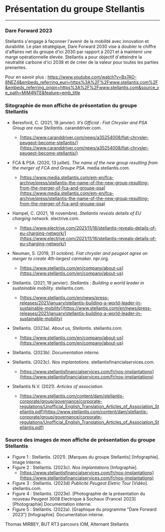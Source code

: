# Présentation du groupe Stellantis

-------------------------------
### Dare Forward 2023
Stellantis s'engage à façonner l'avenir de la mobilité avec innovation et durabilité. Le plan stratégique, Dare Forward 2030 vise à doubler le chiffre d'affaires net du groupe d'ici 2030 par rapport à 2021 et à maintenir une marge opérationnelle élevée. Stellantis a pour objectif d'atteindre la neutralité carbone d'ici 2038 et de créer de la valeur pour toutes les parties prenantes.

Pour en savoir plus :
https://www.youtube.com/watch?v=Bx7AO-8NEZ4&embeds_referring_euri=https%3A%2F%2Fwww.stellantis.com%2F&embeds_referring_origin=https%3A%2F%2Fwww.stellantis.com&source_ve_path=MjM4NTE&feature=emb_title


### Sitographie de mon affiche de présentation du groupe Stellantis 

* Beresford, C. (2021, 18 janvier). *It’s Official : Fiat Chrysler and PSA Group are now Stellantis.* caranddriver.com.
  * [https://www.caranddriver.com/news/a35254008/fiat-chrysler-peugeot-become-stellantis/](https://www.caranddriver.com/news/a35254008/fiat-chrysler-peugeot-become-stellantis/)

* FCA & PSA. (2020, 13 juillet). *The name of the new group resulting from the merger of FCA and Groupe PSA.* media.stellantis.com.
  * [https://www.media.stellantis.com/em-en/fca-archive/press/stellantis-the-name-of-the-new-group-resulting-from-the-merger-of-fca-and-groupe-psa](https://www.media.stellantis.com/em-en/fca-archive/press/stellantis-the-name-of-the-new-group-resulting-from-the-merger-of-fca-and-groupe-psa)

* Hampel, C. (2021, 16 novembre). *Stellantis reveals details of EU charging network.* electrive.com.
  * [https://www.electrive.com/2021/11/16/stellantis-reveals-details-of-eu-charging-network/](https://www.electrive.com/2021/11/16/stellantis-reveals-details-of-eu-charging-network/)

* Neuman, S. (2019, 31 octobre). *Fiat chrysler and peugeot agree on merger to create 4th-largest carmaker.* npr.org.
  * [https://www.stellantis.com/en/company/about-us](https://www.stellantis.com/en/company/about-us)

* Stellantis. (2021, 19 janvier). *Stellantis : Building a world leader in sustainable mobility.* stellantis.com.
   * [https://www.stellantis.com/en/news/press-releases/2021/january/stellantis-building-a-world-leader-in-sustainable-mobility](https://www.stellantis.com/en/news/press-releases/2021/january/stellantis-building-a-world-leader-in-sustainable-mobility)


* Stellantis. (2023a). *About us, Stellantis.* stellantis.com.
  * [https://www.stellantis.com/en/company/about-us](https://www.stellantis.com/en/company/about-us)
    
*  Stellantis. (2023b). *Documentation interne.*

*  Stellantis. (2023c). *Nos implantations.* stellantisfinancialservices.com.
    * [https://www.stellantisfinancialservices.com/fr/nos-implantations](https://www.stellantisfinancialservices.com/fr/nos-implantations)

* Stellantis N.V. (2021). *Articles of association.*
   * [https://www.stellantis.com/content/dam/stellantis-corporate/group/governance/corporate-regulations/Unofficial_English_Translation_Articles_of_Association_Stellantis.pdf](https://www.stellantis.com/content/dam/stellantis-corporate/group/governance/corporate-regulations/Unofficial_English_Translation_Articles_of_Association_Stellantis.pdf)


### Source des images de mon affiche de présentation du groupe Stellantis 
* Figure 1 : Stellantis. (2021). [Marques du groupe Stellantis] [Infographie]. Image Interne.
* Figure 2 : Stellantis. (2023c). *Nos implantations* [Infographie].
   * [https://www.stellantisfinancialservices.com/fr/nos-implantations](https://www.stellantisfinancialservices.com/fr/nos-implantations)
* Figure 3 : Stellantis. (2023d) *Publicité Peugeot Eletric Tour* [Vidéo]. stellantis.com.
* Figure 4 : Stellantis. (2023e). [Photographie de la présentation du nouveau Peugeot 3008 Electrique à Sochaux (France) 2023] [Photographie] Documentation interne.
* Figure 5 : Stellantis. (2022a). [Graphique du programme "Dare Forward 2023"] [Infographie]. Documentation interne. 


Thomas MIRBEY, BUT RT3 parcours IOM, Alternant Stellantis
